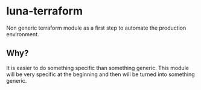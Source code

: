 # luna-terraform
Non generic terraform module as a first step to automate the production environment.

## Why?
It is easier to do something specific than something generic. This module will be very specific at the beginning and then will be turned into something generic.

